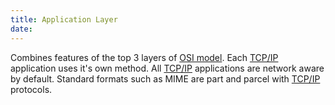 ```yaml
---
title: Application Layer
date: 
---
```


Combines features of the top 3 layers of [OSI model](20201006074200-osi_7_layer.md).
Each [TCP/IP](20201006074410-tcp_ip_model.md) application uses it's own method.  All [TCP/IP](20201006074410-tcp_ip_model.md) applications are
network aware by default. Standard formats such as MIME are part and parcel with
[TCP/IP](20201006074410-tcp_ip_model.md) protocols.

